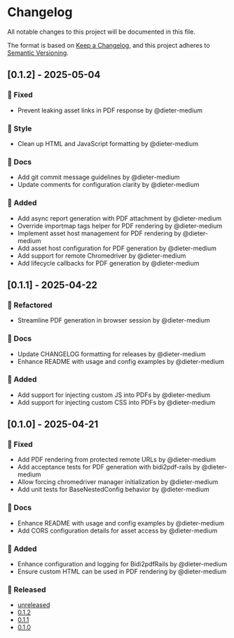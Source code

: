 <!-- generated by git-cliff start -->

# Changelog

All notable changes to this project will be documented in this file.

The format is based on [Keep a Changelog](https://keepachangelog.com/en/1.0.0/),
and this project adheres to [Semantic Versioning](https://semver.org/spec/v2.0.0.html).

[unreleased]: https://github.com/dieter-medium/bidi2pdf-rails/compare/v0.1.1..HEAD

<!-- generated by git-cliff end -->

## [0.1.2] - 2025-05-04

### 🐛 Fixed

- Prevent leaking asset links in PDF response by @dieter-medium

### 💄 Style

- Clean up HTML and JavaScript formatting by @dieter-medium

### 📝 Docs

- Add git commit message guidelines by @dieter-medium
- Update comments for configuration clarity by @dieter-medium

### 🚀 Added

- Add async report generation with PDF attachment by @dieter-medium
- Override importmap tags helper for PDF rendering by @dieter-medium
- Implement asset host management for PDF rendering by @dieter-medium
- Add asset host configuration for PDF generation by @dieter-medium
- Add support for remote Chromedriver by @dieter-medium
- Add lifecycle callbacks for PDF generation by @dieter-medium

## [0.1.1] - 2025-04-22

### 🎨 Refactored

- Streamline PDF generation in browser session by @dieter-medium

### 📝 Docs

- Update CHANGELOG formatting for releases by @dieter-medium
- Enhance README with usage and config examples by @dieter-medium

### 🚀 Added

- Add support for injecting custom JS into PDFs by @dieter-medium
- Add support for injecting custom CSS into PDFs by @dieter-medium

## [0.1.0] - 2025-04-21

### 🐛 Fixed

- Add PDF rendering from protected remote URLs by @dieter-medium
- Add acceptance tests for PDF generation with bidi2pdf-rails by @dieter-medium
- Allow forcing chromedriver manager initialization by @dieter-medium
- Add unit tests for BaseNestedConfig behavior by @dieter-medium

### 📝 Docs

- Enhance README with usage and config examples by @dieter-medium
- Add CORS configuration details for asset access by @dieter-medium

### 🚀 Added

- Enhance configuration and logging for Bidi2pdfRails by @dieter-medium
- Ensure custom HTML can be used in PDF rendering by @dieter-medium

### 🔄 Released

- [unreleased](https://github.com/dieter-medium/bidi2pdf-rails/compare/v0.1.2..HEAD)
- [0.1.2](https://github.com/dieter-medium/bidi2pdf-rails/compare/v0.1.1..v0.1.2)
- [0.1.1](https://github.com/dieter-medium/bidi2pdf-rails/compare/v0.1.0..v0.1.1)
- [0.1.0](https://github.com/dieter-medium/bidi2pdf-rails/compare/v0.0.1.alpha.1..v0.1.0)

